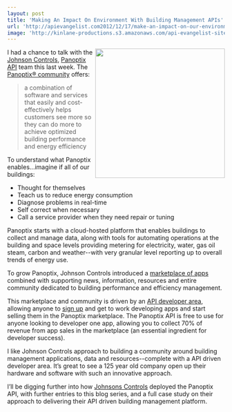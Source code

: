 ```yaml
---
layout: post
title: 'Making An Impact On Environment With Building Management APIs'
url: 'http://apievangelist.com2012/12/17/make-an-impact-on-our-environment-using-apis/'
image: 'http://kinlane-productions.s3.amazonaws.com/api-evangelist-site/blog/panoptix-appcloud.png'
---
```



<p>
     <a href="http://whatspossible.johnsoncontrols.com/community/panoptix" target="_blank"><img src="https://s3.amazonaws.com/kinlane-productions/api-evangelist/panoptix/panoptix-appcloud.png"  width="300" align="right" /></a>
</p>
<p>
     I had a chance to talk with the <a href="http://www.johnsoncontrols.com/content/us/en.html">Johnson Controls</a>, <a title="Panoptix API" href="https://developer.panoptix.com/">Panoptix API</a> team this last week. The <a href="http://whatspossible.johnsoncontrols.com/community/panoptix">Panoptix® community</a> offers:
</p>
<blockquote>
     a combination of software and services that easily and cost-effectively helps customers see more so they can do more to achieve optimized building performance and energy efficiency
</blockquote>
<p>
     To understand what Panoptix enables...imagine if all of our buildings:
</p>
<ul >
     <li>Thought for themselves
     </li>
     <li>Teach us to reduce energy consumption
     </li>
     <li>Diagnose problems in real-time
     </li>
     <li>Self correct when necessary
     </li>
     <li>Call a service provider when they need repair or tuning
     </li>
</ul>
<p>
     Panoptix starts with a cloud-hosted platform that enables buildings to collect and manage data, along with tools for automating operations at the building and space levels providing metering for electricity, water, gas oil steam, carbon and weather--with very granular level reporting up to overall trends of energy use.
</p>
<p>
     To grow Panoptix, Johnson Controls introduced a <a title="marketplace" href="http://whatspossible.johnsoncontrols.com/community/panoptix/apps">marketplace of apps</a> combined with supporting news, information, resources and entire community dedicated to building performance and efficiency management.
</p>
<p>
     This marketplace and community is driven by an <a href="https://developer.panoptix.com/">API developer area</a>, allowing anyone to <a href="https://developer.panoptix.com/signup/">sign up</a> and get to work developing apps and start selling them in the Panoptix marketplace. The Panoptix API is free to use for anyone looking to developer one app, allowing you to collect 70% of revenue from app sales in the marketplace (an essential ingredient for developer success).
</p>
<p>
     I like Johnson Controls approach to building a community around building management applications, data and resources--complete with a API driven developer area. It’s great to see a 125 year old company open up their hardware and software with such an innovative approach.
</p>
<p>
     I’ll be digging further into how <a href="http://www.johnsoncontrols.com/content/us/en.html">Johnsons Controls</a> deployed the Panoptix API, with further entries to this blog series, and a full case study on their approach to delivering their API driven building management platform.
</p>
